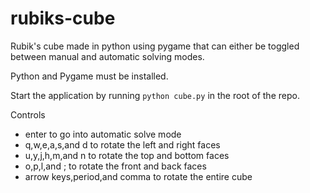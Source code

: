 # rubiks-cube
Rubik's cube made in python using pygame that can either be toggled between manual and automatic solving modes.

Python and Pygame must be installed.

Start the application by running <code>python cube.py</code> in the root of the repo.

Controls
<ul>
  <li>enter to go into automatic solve mode</li>
  <li>q,w,e,a,s,and d to rotate the left and right faces </li>
  <li>u,y,j,h,m,and n to rotate the top and bottom faces</li>
  <li>o,p,l,and ; to rotate the front and back faces</li>
  <li>arrow keys,period,and comma to rotate the entire cube</li>
</ul>
